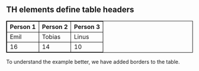 <!DOCTYPE html>
<html>
<style>
table, th, td {
  border:1px solid black;
}
</style>
<body>

<h2>TH elements define table headers</h2>

<table style="width:100%">
  <tr>
    <th>Person 1</th>
    <th>Person 2</th>
    <th>Person 3</th>
  </tr>
  <tr>
    <td>Emil</td>
    <td>Tobias</td>
    <td>Linus</td>
  </tr>
  <tr>
    <td>16</td>
    <td>14</td>
    <td>10</td>
  </tr>
</table>

<p>To understand the example better, we have added borders to the table.</p>

</body>
</html>


